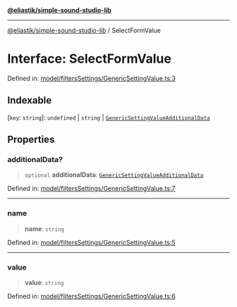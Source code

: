 [**@eliastik/simple-sound-studio-lib**](../README.md)

***

[@eliastik/simple-sound-studio-lib](../README.md) / SelectFormValue

# Interface: SelectFormValue

Defined in: [model/filtersSettings/GenericSettingValue.ts:3](https://github.com/Eliastik/simple-sound-studio-lib/blob/a46864ae7461e78d2626d76886652564d08a6ff1/lib/model/filtersSettings/GenericSettingValue.ts#L3)

## Indexable

\[`key`: `string`\]: `undefined` \| `string` \| [`GenericSettingValueAdditionalData`](GenericSettingValueAdditionalData.md)

## Properties

### additionalData?

> `optional` **additionalData**: [`GenericSettingValueAdditionalData`](GenericSettingValueAdditionalData.md)

Defined in: [model/filtersSettings/GenericSettingValue.ts:7](https://github.com/Eliastik/simple-sound-studio-lib/blob/a46864ae7461e78d2626d76886652564d08a6ff1/lib/model/filtersSettings/GenericSettingValue.ts#L7)

***

### name

> **name**: `string`

Defined in: [model/filtersSettings/GenericSettingValue.ts:5](https://github.com/Eliastik/simple-sound-studio-lib/blob/a46864ae7461e78d2626d76886652564d08a6ff1/lib/model/filtersSettings/GenericSettingValue.ts#L5)

***

### value

> **value**: `string`

Defined in: [model/filtersSettings/GenericSettingValue.ts:6](https://github.com/Eliastik/simple-sound-studio-lib/blob/a46864ae7461e78d2626d76886652564d08a6ff1/lib/model/filtersSettings/GenericSettingValue.ts#L6)
